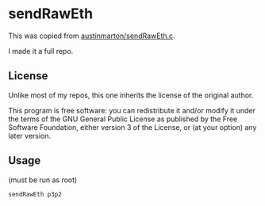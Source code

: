 # sendRawEth

This was copied from [austinmarton/sendRawEth.c](https://gist.github.com/austinmarton/1922600).

I made it a full repo.

## License

Unlike most of my repos, this one inherits the license of the original
author.

This program is free software: you can redistribute it and/or modify
it under the terms of the GNU General Public License as published by
the Free Software Foundation, either version 3 of the License, or
(at your option) any later version.

## Usage

(must be run as root)

````
sendRawEth p3p2
````
